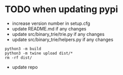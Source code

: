 # TODO when updating pypi

- increase version number in setup.cfg
- update README.md if any changes
- update src/binary_trie/trie.py if any changes
- update src/binary_trie/helpers.py if any changes

```
python3 -m build
python3 -m twine upload dist/*
rm -rf dist/
```

- update repo
